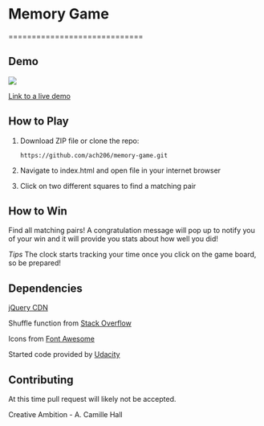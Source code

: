 # Memory Game
=============================
## Demo
<img src="https://media.giphy.com/media/cYkgU6eq8lrnQhUabI/giphy.gif"/>

[Link to a live demo](https://ach206.github.io/memory-game/)


## How to Play
1) Download ZIP file or clone the repo:

    ``https://github.com/ach206/memory-game.git``

2) Navigate to index.html and open file in your internet browser

3) Click on two different squares to find a  matching pair

## How to Win
Find all matching pairs! A congratulation
message will pop up to notify you of your win
and it will provide you stats about how well  you did!

_Tips_
The clock starts tracking your time once you
click on the game board, so be prepared!

## Dependencies
[jQuery CDN](https://developers.google.com/speed/libraries/)

Shuffle function from [Stack Overflow](http://stackoverflow.com/a/2450976)

Icons from [Font Awesome](https://fortawesome.github.io/Font-Awesome/icons/)

Started code provided by [Udacity](www.udacity.com)

## Contributing
At this time pull request will likely not be accepted.

Creative Ambition - A. Camille Hall
